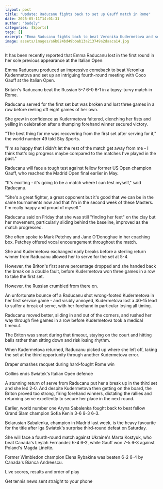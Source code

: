 ```yaml
---
layout: post
title: "Update: Raducanu fights back to set up Gauff match in Rome"
date: 2025-05-11T14:01:31
author: "badely"
categories: [Sports]
tags: []
excerpt: "Emma Raducanu fights back to beat Veronika Kudermetova and set up an intriguing fourth-round meeting with Coco Gauff at the Italian Open."
image: assets/images/a6b824bd49bbab13a213749a2daaca14.jpg
---
```


It has been recently reported that Emma Raducanu lost in the first round in her sole previous appearance at the Italian Open

Emma Raducanu produced an impressive comeback to beat Veronika Kudermetova and set up an intriguing fourth-round meeting with Coco Gauff at the Italian Open.

Britain's Raducanu beat the Russian 5-7 6-0 6-1 in a topsy-turvy match in Rome.

Raducanu served for the first set but was broken and lost three games in a row before reeling off eight games of her own.

She grew in confidence as Kudermetova faltered, clenching her fists and yelling in celebration after a thumping forehand winner secured victory.

"The best thing for me was recovering from the first set after serving for it," the world number 49 told Sky Sports.

"I'm so happy that I didn't let the rest of the match get away from me - I think that's big progress maybe compared to the matches I've played in the past."

Raducanu will face a tough test against fellow former US Open champion Gauff, who reached the Madrid Open final earlier in May.

"It's exciting - it's going to be a match where I can test myself," said Raducanu.

"She's a great fighter, a great opponent but it's good that we can be in the same tournaments now and that I'm in the second week of these Masters. I'm really happy and proud of myself."

Raducanu said on Friday that she was still "finding her feet" on the clay but her movement, particularly sliding behind the baseline, improved as the match progressed.

She often spoke to Mark Petchey and Jane O'Donoghue in her coaching box. Petchey offered vocal encouragement throughout the match. 

She and Kudermetova exchanged early breaks before a sterling return winner from Raducanu allowed her to serve for the set at 5-4.

However, the Briton's first serve percentage dropped and she handed back the break on a double fault, before Kudermetova won three games in a row to take the first set.

However, the Russian crumbled from there on.

An unfortunate bounce off a Raducanu shot wrong-footed Kudermetova in her first service game - and visibly annoyed, Kudermetova lost a 40-15 lead to suffer a break of serve, with her forehand in particular losing all timing.

Raducanu moved better, sliding in and out of the corners, and rushed her way through five games in a row before Kudermetova took a medical timeout.

The Briton was smart during that timeout, staying on the court and hitting balls rather than sitting down and risk losing rhythm.

When Kudermetova returned, Raducanu picked up where she left off, taking the set at the third opportunity through another Kudermetova error.

Draper smashes racquet during hard-fought Rome win

Collins ends Swiatek's Italian Open defence

A stunning return of serve from Raducanu put her a break up in the third set and she led 2-0. And despite Kudermetova then getting on the board, the Briton proved too strong, firing forehand winners, dictating the rallies and returning serve excellently to secure her place in the next round.

Earlier, world number one Aryna Sabalenka fought back to beat fellow Grand Slam champion Sofia Kenin 3-6 6-3 6-3.

Belarusian Sabalenka, champion in Madrid last week, is the heavy favourite for the title after Iga Swiatek's surprise third-round defeat on Saturday.

She will face a fourth-round match against Ukraine's Marta Kostyuk, who beat Canada's Leylah Fernandez 6-4 6-2, while Gauff won 7-5 6-3 against Poland's Magda Linette.

Former Wimbledon champion Elena Rybakina was beaten 6-2 6-4 by Canada's Bianca Andreescu.

Live scores, results and order of play

Get tennis news sent straight to your phone


